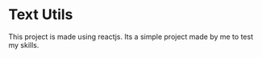 # Text Utils
This project is made using reactjs. Its a simple project made by me to test my skills. 

